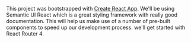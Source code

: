 This project was bootstrapped with [Create React App](https://github.com/facebook/create-react-app).
We'll be using Semantic UI React which is a great styling framework with really good documentation. This will help us make use of a number of pre-built components to speed up our development process.
we'll get started with React Router 4. 
